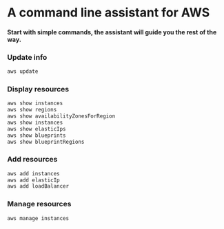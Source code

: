 # A command line assistant for AWS
#### Start with simple commands, the assistant will guide you the rest of the way.

### Update info
```bash
aws update
```

### Display resources
```bash
aws show instances
aws show regions
aws show availabilityZonesForRegion
aws show instances
aws show elasticIps
aws show blueprints
aws show blueprintRegions
```

### Add resources
```bash
aws add instances
aws add elasticIp
aws add loadBalancer
```

### Manage resources
```bash
aws manage instances
```
